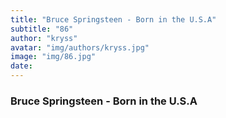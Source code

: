 ```yaml
---
title: "Bruce Springsteen - Born in the U.S.A"
subtitle: "86"
author: "kryss"
avatar: "img/authors/kryss.jpg"
image: "img/86.jpg"
date:
---
```


### Bruce Springsteen - Born in the U.S.A
